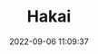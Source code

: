 ---
date: 2022-09-06 11:09:37
title: 'Hakai'	
tags: []
price: $3.00 One Time	
link: https://freezydev.itch.io/hakai	

twitter: https://twitter.com/freezypop8
---